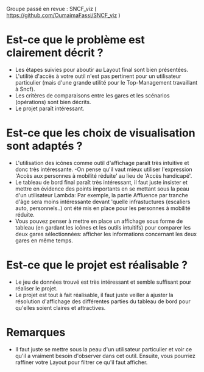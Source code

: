 Groupe passé en revue : SNCF_viz ( https://github.com/OumaimaFassi/SNCF_viz )

# Est-ce que le problème est clairement décrit ?

- Les étapes suivies pour aboutir au Layout final sont bien présentées.
- L'utilité d'accès à votre outil n'est pas pertinent pour un utilisateur particulier (mais d'une grande utilité pour le Top-Management travaillant à Sncf).
- Les critères de comparaisons entre les gares et les scénarios (opérations) sont bien décrits.
- Le projet paraît intéressant.

# Est-ce que les choix de visualisation sont adaptés ?

- L'utilisation des icônes comme outil d'affichage paraît très intuitive et donc très intéressante.
-On pense qu'il vaut mieux utiliser l'expression 'Accès aux personnes à mobilité réduite' au lieu de 'Accès handicapé'.
- Le tableau de bord final paraît très intéressant, il faut juste insister et mettre en évidence des points importants en se mettant sous la peau d'un utilisateur Lambda:
Par exemple, la partie Affluence par tranche d'âge sera moins intéressante devant 'quelle infrastuctures (escaliers auto, personnels..) ont été mis en place pour les personnes à mobilité réduite.
- Vous pouvez penser à mettre en place un affichage sous forme de tableau (en gardant les icônes et les outils intuitifs) pour comparer les deux gares sélectionnées: afficher les informations concernant les deux gares en même temps.

# Est-ce que le projet est réalisable ?

- Le jeu de données trouvé est très intéressant et semble suffisant pour réaliser le projet.
- Le projet est tout à fait réalisable, il faut juste veiller à ajuster la résolution d'affichage des différentes parties du tableau de bord pour qu'elles soient claires et attractives.

# Remarques

- Il faut juste se mettre sous la peau d'un utilisateur particulier et voir ce qu'il a vraiment besoin d'observer dans cet outil. Ensuite, vous pourriez raffiner votre Layout pour filtrer ce qu'il faut afficher.
